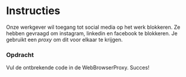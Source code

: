 # Instructies
Onze werkgever wil toegang tot social media op het werk blokkeren.
Ze hebben gevraagd om instagram, linkedin en facebook te blokkeren. 
Je gebruikt een _proxy_ om dit voor elkaar te krijgen.

### Opdracht
Vul de ontbrekende code in de WebBrowserProxy. 
Succes!